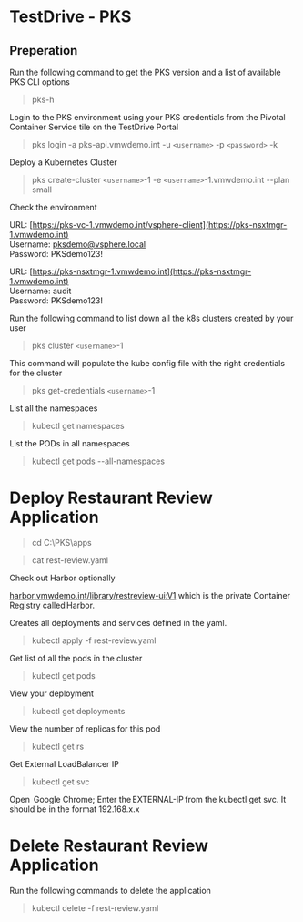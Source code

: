 # TestDrive - PKS

## Preperation

Run the following command to get the PKS version and a list of available PKS CLI options<br>
> pks-h<br>


Login to the PKS environment using your PKS credentials from the Pivotal Container Service tile on the TestDrive Portal<br>

> pks login -a pks-api.vmwdemo.int -u `<username>` -p `<password>` -k<br>

Deploy a Kubernetes Cluster

> pks create-cluster `<username>`-1 -e `<username>`-1.vmwdemo.int --plan small<br>


Check the environment<br>

URL: [https://pks-vc-1.vmwdemo.int/vsphere-client](https://pks-nsxtmgr-1.vmwdemo.int)<br>
Username: pksdemo@vsphere.local<br>
Password: PKSdemo123!<br>

URL: [https://pks-nsxtmgr-1.vmwdemo.int](https://pks-nsxtmgr-1.vmwdemo.int)<br> 
Username: audit<br>
Password: PKSdemo123!<br>

Run the following command to list down all the k8s clusters created by your user

> pks cluster `<username>`-1 <br>

This command will populate the kube config file with the right credentials for the cluster <br>
> pks get-credentials `<username>`-1 <br>

List all the namespaces <br>
> kubectl get namespaces

List the PODs in all namespaces
> kubectl get pods --all-namespaces


# Deploy Restaurant Review Application

> cd C:\PKS\apps

> cat rest-review.yaml

Check out Harbor optionally

[harbor.vmwdemo.int/library/restreview-ui:V1]() which is the private Container Registry called Harbor. 


Creates all deployments and services defined in the yaml. 

> kubectl apply -f rest-review.yaml 

Get list of all the pods in the cluster

> kubectl get pods

View your deployment

> kubectl get deployments

View the number of replicas for this pod

> kubectl get rs

Get External LoadBalancer IP

> kubectl get svc

Open  Google Chrome; Enter the EXTERNAL-IP from the kubectl get svc. It should be in the format 192.168.x.x

# Delete Restaurant Review Application
Run the following commands to delete the application
> kubectl delete -f rest-review.yaml

